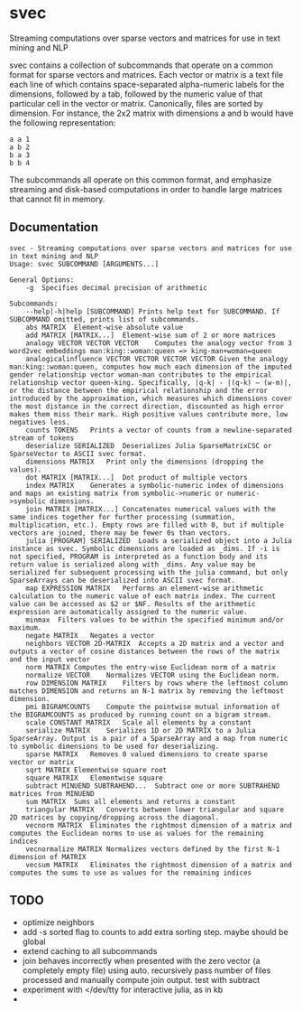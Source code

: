 # svec
Streaming computations over sparse vectors and matrices for use in text mining and NLP

svec contains a collection of subcommands that operate on a common format for sparse vectors and matrices. Each vector or matrix is a text file each line of which contains space-separated alpha-numeric labels for the dimensions, followed by a tab, followed by the numeric value of that particular cell in the vector or matrix. Canonically, files are sorted by dimension. For instance, the 2x2 matrix with dimensions a and b would have the following representation:

```
a a	1
a b	2
b a	3
b b	4
```

The subcommands all operate on this common format, and emphasize streaming and disk-based computations in order to handle large matrices that cannot fit in memory.

## Documentation
```
svec - Streaming computations over sparse vectors and matrices for use in text mining and NLP
Usage: svec SUBCOMMAND [ARGUMENTS...]

General Options:
	-g	Specifies decimal precision of arithmetic

Subcommands:
	--help|-h|help [SUBCOMMAND]	Prints help text for SUBCOMMAND. If SUBCOMMAND omitted, prints list of subcommands.
	abs MATRIX	Element-wise absolute value
	add MATRIX [MATRIX...]	Element-wise sum of 2 or more matrices
	analogy VECTOR VECTOR VECTOR	Computes the analogy vector from 3 word2vec embeddings man:king::woman:queen => king-man+woman=queen
	analogicalinfluence VECTOR VECTOR VECTOR VECTOR	Given the analogy man:king::woman:queen, computes how much each dimension of the imputed gender relationship vector woman-man contributes to the empirical relationship vector queen-king. Specifically, |q-k| - |(q-k) – (w-m)|, or the distance between the empirical relationship and the error introduced by the approximation, which measures which dimensions cover the most distance in the correct direction, discounted as high error makes them miss their mark. High positive values contribute more, low negatives less.
	counts TOKENS	Prints a vector of counts from a newline-separated stream of tokens
	deserialize SERIALIZED	Deserializes Julia SparseMatrixCSC or SparseVector to ASCII svec format. 
	dimensions MATRIX	Print only the dimensions (dropping the values).
	dot MATRIX [MATRIX...]	Dot product of multiple vectors
	index MATRIX	Generates a symbolic-numeric index of dimensions and maps an existing matrix from symbolic->numeric or numeric->symbolic dimensions. 
	join MATRIX [MATRIX...]	Concatenates numerical values with the same indices together for further processing (summation, multiplication, etc.). Empty rows are filled with 0, but if multiple vectors are joined, there may be fewer 0s than vectors.
	julia [PROGRAM] SERIALIZED	Loads a serialized object into a Julia instance as svec. Symbolic dimensions are loaded as _dims. If -i is not specified, PROGRAM is interpreted as a function body and its return value is serialized along with _dims. Any value may be serialized for subsequent processing with the julia command, but only SparseArrays can be deserialized into ASCII svec format.
	map EXPRESSION MATRIX	Performs an element-wise arithmetic calculation to the numeric value of each matrix index. The current value can be accessed as $2 or $NF. Results of the arithmetic expression are automatically assigned to the numeric value.
	minmax 	Filters values to be within the specified minimum and/or maximum.
	negate MATRIX	Negates a vector
	neighbors VECTOR 2D-MATRIX	Accepts a 2D matrix and a vector and outputs a vector of cosine distances between the rows of the matrix and the input vector
	norm MATRIX	Computes the entry-wise Euclidean norm of a matrix
	normalize VECTOR	Normalizes VECTOR using the Euclidean norm.
	row DIMENSION MATRIX	Filters by rows where the leftmost column matches DIMENSION and returns an N-1 matrix by removing the leftmost dimension.
	pmi BIGRAMCOUNTS	Compute the pointwise mutual information of the BIGRAMCOUNTS as produced by running count on a bigram stream.
	scale CONSTANT MATRIX	Scale all elements by a constant
	serialize MATRIX	Serializes 1D or 2D MATRIX to a Julia SparseArray. Output is a pair of a SparseArray and a map from numeric to symbolic dimensions to be used for deserializing.
	sparse MATRIX	Removes 0 valued dimensions to create sparse vector or matrix
	sqrt MATRIX	Elementwise square root
	square MATRIX	Elementwise square
	subtract MINUEND SUBTRAHEND...	Subtract one or more SUBTRAHEND matrices from MINUEND
	sum MATRIX	Sums all elements and returns a constant
	triangular MATRIX	Converts between lower triangular and square 2D matrices by copying/dropping across the diagonal.
	vecnorm MATRIX	Eliminates the rightmost dimension of a matrix and computes the Euclidean norms to use as values for the remaining indices
	vecnormalize MATRIX	Normalizes vectors defined by the first N-1 dimension of MATRIX
	vecsum MATRIX	Eliminates the rightmost dimension of a matrix and computes the sums to use as values for the remaining indices
```
## TODO
- optimize neighbors
- add -s sorted flag to counts to add extra sorting step. maybe should be global
- extend caching to all subcommands
- join behaves incorrectly when presented with the zero vector (a completely empty file) using auto. recursively pass number of files processed and manually compute join output. test with subtract
- experiment with </dev/tty for interactive julia, as in kb
- 
